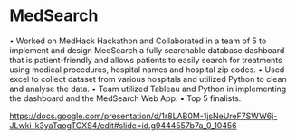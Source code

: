 # MedSearch
▪ Worked on MedHack Hackathon and Collaborated in a team of 5 to implement and design MedSearch a fully searchable database dashboard that is patient-friendly and allows patients to easily search for treatments using medical procedures, hospital names and hospital zip codes.
▪ Used excel to collect dataset from various hospitals and utilized Python to clean and analyse the data.
▪ Team utilized Tableau and Python in implementing the dashboard and the MedSearch Web App.
▪  Top 5 finalists.

https://docs.google.com/presentation/d/1r8LAB0M-1jsNeUreF7SWW6j-JLwki-k3yaTqogTCXS4/edit#slide=id.g9444557b7a_0_10456
